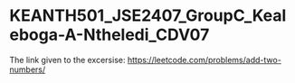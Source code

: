 # KEANTH501_JSE2407_GroupC_Kealeboga-A-Ntheledi_CDV07

The link given to the excersise: https://leetcode.com/problems/add-two-numbers/

